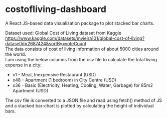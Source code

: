 # costofliving-dashboard
A React JS-based data visualization package to plot stacked bar charts.

Dataset used: Global Cost of Living dataset from Kaggle <br/>
https://www.kaggle.com/datasets/mvieira101/global-cost-of-living?datasetId=2687424&sortBy=voteCount<br/>
The data consists of cost of living information of about 5000 cities around the world. <br/>
I am using the below columns from the csv file to calculate the total living expense in a city: <br/>
- x1 -	Meal, Inexpensive Restaurant (USD) <br/>
- x48 - Apartment (1 bedroom) in City Centre (USD) <br/>
- x36 - Basic (Electricity, Heating, Cooling, Water, Garbage) for 85m2 Apartment (USD) <br/>

The csv file is converted to a JSON file and read using fetch() method of JS and a stacked bar-chart is plotted by calculating the height of individual bars.

